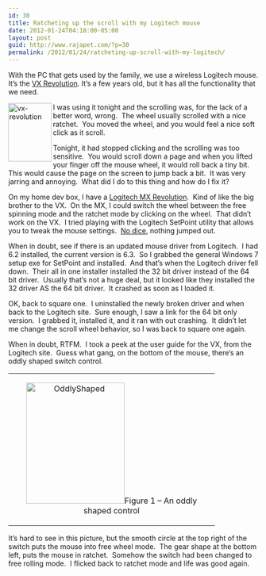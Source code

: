 ```yaml
---
id: 30
title: Ratcheting up the scroll with my Logitech mouse
date: 2012-01-24T04:18:00-05:00
layout: post
guid: http://www.rajapet.com/?p=30
permalink: /2012/01/24/ratcheting-up-scroll-with-my-logitech/
---
```

With the PC that gets used by the family, we use a wireless Logitech mouse. It’s the [VX Revolution](http://www.logitech.com/en-us/428/165?softwareid=671&osid=14). It’s a few years old, but it has all the functionality that we need. 

[<img loading="lazy" title="vx-revolution" border="0" alt="vx-revolution" align="left" src="https://i2.wp.com/lh5.ggpht.com/-a7RiZ-kFBH4/Tx4xELzmqMI/AAAAAAAAAkk/TKmVz-8Tnuk/vx-revolution_thumb.png?resize=87%2C118" width="87" height="118"  data-recalc-dims="1" />](https://i2.wp.com/lh4.ggpht.com/-auRfGrFKPVM/Tx4xD_QGNRI/AAAAAAAAAkc/u2328dhrPUM/s1600-h/vx-revolution%25255B2%25255D.png)I was using it tonight and the scrolling was, for the lack of a better word, wrong.  The wheel usually scrolled with a nice ratchet.  You moved the wheel, and you would feel a nice soft click as it scroll.

Tonight, it had stopped clicking and the scrolling was too sensitive.  You would scroll down a page and when you lifted your finger off the mouse wheel, it would roll back a tiny bit.  This would cause the page on the screen to jump back a bit.  It was very jarring and annoying.  What did I do to this thing and how do I fix it?

On my home dev box, I have a [Logitech MX Revolution](http://www.logitech.com/en-us/support-downloads/downloads/mice/devices/130).  Kind of like the big brother to the VX.  On the MX, I could switch the wheel between the free spinning mode and the ratchet mode by clicking on the wheel.  That didn’t work on the VX.  I tried playing with the Logitech SetPoint utility that allows you to tweak the mouse settings.  [No dice](http://washedupcelebrities.blogspot.com/2009/08/andrew-dice-clay.html), nothing jumped out.

When in doubt, see if there is an updated mouse driver from Logitech.  I had 6.2 installed, the current version is 6.3.  So I grabbed the general Windows 7 setup exe for SetPoint and installed.  And that’s when the Logitech driver fell down.  Their all in one installer installed the 32 bit driver instead of the 64 bit driver.  Usually that’s not a huge deal, but it looked like they installed the 32 driver AS the 64 bit driver.  It crashed as soon as I loaded it.

OK, back to square one.  I uninstalled the newly broken driver and when back to the Logitech site.  Sure enough, I saw a link for the 64 bit only version.  I grabbed it, installed it, and it ran with out crashing.  It didn’t let me change the scroll wheel behavior, so I was back to square one again.

When in doubt, RTFM.  I took a peek at the user guide for the VX, from the Logitech site.  Guess what gang, on the bottom of the mouse, there’s an oddly shaped switch control.

<table border="0" cellspacing="0" cellpadding="2" width="400">
  <tr>
    <td valign="top" width="400">
      <p align="center">
        <a href="https://i1.wp.com/lh6.ggpht.com/-mLMUvihYVME/Tx4xETCWJQI/AAAAAAAAAks/6OzgjdGm7-s/s1600-h/OddlyShaped%25255B4%25255D.png"><img loading="lazy" title="OddlyShaped" border="0" alt="OddlyShaped" src="https://i1.wp.com/lh5.ggpht.com/-yCOxCH7ZPc8/Tx4xEiykf5I/AAAAAAAAAk0/HhFZkP1iJLI/OddlyShaped_thumb%25255B2%25255D.png?resize=198%2C244" width="198" height="244"  data-recalc-dims="1" /></a>Figure 1 – An oddly shaped control
      </p>
    </td>
  </tr>
</table>

It’s hard to see in this picture, but the smooth circle at the top right of the switch puts the mouse into free wheel mode.  The gear shape at the bottom left, puts the mouse in ratchet.  Somehow the switch had been changed to free rolling mode.  I flicked back to ratchet mode and life was good again.